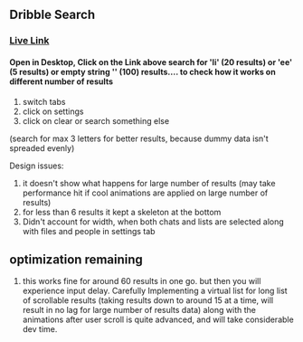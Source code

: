 ## Dribble Search

### [Live Link](https://dots-search.vercel.app/)

#### Open in Desktop, Click on the Link above search for 'li' (20 results) or 'ee' (5 results) or empty string '' (100) results.... to check how it works on different number of results

1. switch tabs
2. click on settings
3. click on clear or search something else

(search for max 3 letters for better results, because dummy data isn't spreaded evenly)

Design issues:

1. it doesn't show what happens for large number of results (may take performance hit if cool animations are applied on large number of results)
2. for less than 6 results it kept a skeleton at the bottom
3. Didn't account for width, when both chats and lists are selected along with files and people in settings tab

## optimization remaining

1. this works fine for around 60 results in one go. but then you will experience input delay. Carefully Implementing a virtual list for long list of scrollable results (taking results down to around 15 at a time, will result in no lag for large number of results data) along with the animations after user scroll is quite advanced, and will take considerable dev time.
